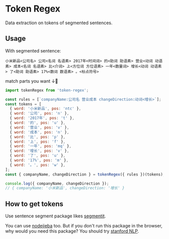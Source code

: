 # Token Regex

Data extraction on tokens of segmented sentences.

## Usage

With segmented sentence:

```text
小米新品<公司名> 公司<名词 名语素> 2017年<时间词> 的<助词 助语素> 营业<动词 动语素> 成本<名词 名语素> 比<介词> 上<方位词 方位语素> 一年<数量词> 增长<动词 动语素> 了<助词 助语素> 17%<数词 数语素> 。<标点符号>
```

match parts you want ↓🔬

```js
import tokenRegex from 'token-regex';

const rules = [`companyName:公司名 营业成本 changeDirection:动词<增长>`];
const tokens = [
  { word: '小米新品', pos: 'ntc' },
  { word: '公司', pos: 'n' },
  { word: '2017年', pos: 't' },
  { word: '的', pos: 'u' },
  { word: '营业', pos: 'v' },
  { word: '成本', pos: 'n' },
  { word: '比', pos: 'p' },
  { word: '上', pos: 'f' },
  { word: '一年', pos: 'mq' },
  { word: '增长', pos: 'v' },
  { word: '了', pos: 'u' },
  { word: '17%', pos: 'm' },
  { word: '。', pos: 'w' },
];
const { companyName, changeDirection } = tokenRegex({ rules })(tokens);

console.log({ companyName, changeDirection });
// { companyName: '小米新品', changeDirection: '增长' }
```

## How to get tokens

Use sentence segment package likes [segmentit](https://github.com/linonetwo/segmentit).

You can use [nodejieba](https://github.com/yanyiwu/nodejieba) too. But if you don't run this package in the browser, why would you need this package? You should try [stanford NLP](https://nlp.stanford.edu/software/tokensregex.html#TokensRegexRules).
